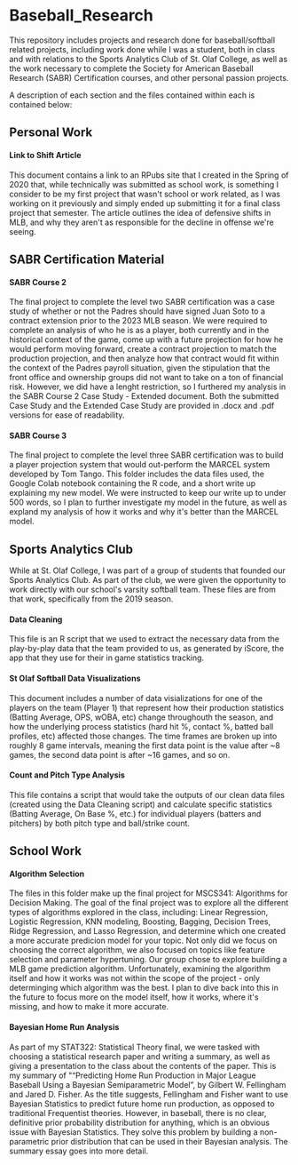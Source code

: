 # Baseball_Research
This repository includes projects and research done for baseball/softball related projects, including work done while I was a student, both in class and with relations to the Sports Analytics Club of St. Olaf College, as well as the work necessary to complete the Society for American Baseball Research (SABR) Certification courses, and other personal passion projects.

A description of each section and the files contained within each is contained below:

## Personal Work

#### Link to Shift Article

This document contains a link to an RPubs site that I created in the Spring of 2020 that, while technically was submitted as school work, is something I consider to be my first project that wasn't school or work related, as I was working on it previously and simply ended up submitting it for a final class project that semester. The article outlines the idea of defensive shifts in MLB, and why they aren't as responsible for the decline in offense we're seeing.

## SABR Certification Material

#### SABR Course 2

The final project to complete the level two SABR certification was a case study of whether or not the Padres should have signed Juan Soto to a contract extension prior to the 2023 MLB season. We were required to complete an analysis of who he is as a player, both currently and in the historical context of the game, come up with a future projection for how he would perform moving forward, create a contract projection to match the production projection, and then analyze how that contract would fit within the context of the Padres payroll situation, given the stipulation that the front office and ownership groups did not want to take on a ton of financial risk. However, we did have a lenght restriction, so I furthered my analysis in the SABR Course 2 Case Study - Extended document. Both the submitted Case Study and the Extended Case Study are provided in .docx and .pdf versions for ease of readability.

#### SABR Course 3

The final project to complete the level three SABR certification was to build a player projection system that would out-perform the MARCEL system developed by Tom Tango. This folder includes the data files used, the Google Colab notebook containing the R code, and a short write up explaining my new model. We were instructed to keep our write up to under 500 words, so I plan to further investigate my model in the future, as well as expland my analysis of how it works and why it's better than the MARCEL model.

## Sports Analytics Club

While at St. Olaf College, I was part of a group of students that founded our Sports Analytics Club. As part of the club, we were given the opportunity to work directly with our school's varsity softball team. These files are from that work, specifically from the 2019 season.

#### Data Cleaning

This file is an R script that we used to extract the necessary data from the play-by-play data that the team provided to us, as generated by iScore, the app that they use for their in game statistics tracking.

#### St Olaf Softball Data Visualizations

This document includes a number of data visializations for one of the players on the team (Player 1) that represent how their production statistics (Batting Average, OPS, wOBA, etc) change throughouth the season, and how the underlying process statistics (hard hit %, contact %, batted ball profiles, etc) affected those changes. The time frames are broken up into roughly 8 game intervals, meaning the first data point is the value after ~8 games, the second data point is after ~16 games, and so on.

#### Count and Pitch Type Analysis

This file contains a script that would take the outputs of our clean data files (created using the Data Cleaning script) and calculate specific statistics (Batting Average, On Base %, etc.) for individual players (batters and pitchers) by both pitch type and ball/strike count.


## School Work

#### Algorithm Selection

The files in this folder make up the final project for MSCS341: Algorithms for Decision Making. The goal of the final project was to explore all the different types of algorithms explored in the class, including: Linear Regression, Logistic Regression, KNN modeling, Boosting, Bagging, Decision Trees, Ridge Regression, and Lasso Regression, and determine which one created a more accurate predicion model for your topic. Not only did we focus on choosing the correct algorithm, we also focused on topics like feature selection and parameter hypertuning. Our group chose to explore building a MLB game prediction algorithm. Unfortunately, examining the algorithm itself and how it works was not within the scope of the project - only determinging which algorithm was the best. I plan to dive back into this in the future to focus more on the model itself, how it works, where it's missing, and how to make it more accurate.

#### Bayesian Home Run Analysis

As part of my STAT322: Statistical Theory final, we were tasked with choosing a statistical research paper and writing a summary, as well as giving a presentation to the class about the contents of the paper. This is my summary of "“Predicting Home Run Production in Major League Baseball Using a Bayesian Semiparametric Model”, by Gilbert W. Fellingham and Jared D. Fisher. As the title suggests, Fellingham and Fisher want to use Bayesian Statistics to predict future home run production, as opposed to traditional Frequentist theories. However, in baseball, there is no clear, definitive prior probability distribution for
anything, which is an obvious issue with Bayesian Statistics. They solve this problem by building a non-parametric prior distribution that can be used in their Bayesian analysis. The summary essay goes into more detail.
